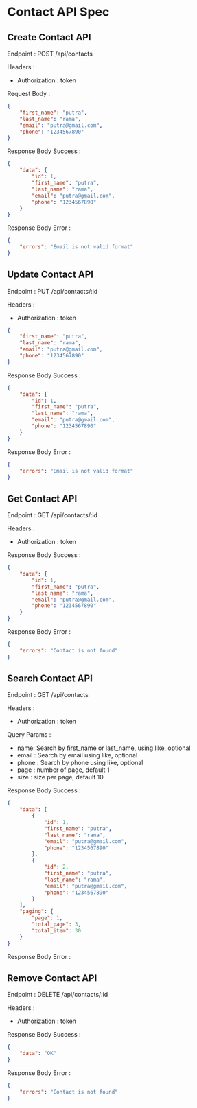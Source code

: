 # Contact API Spec

## Create Contact API

Endpoint : POST /api/contacts

Headers :

-   Authorization : token

Request Body :

```json
{
    "first_name": "putra",
    "last_name": "rama",
    "email": "putra@gmail.com",
    "phone": "1234567890"
}
```

Response Body Success :

```json
{
    "data": {
        "id": 1,
        "first_name": "putra",
        "last_name": "rama",
        "email": "putra@gmail.com",
        "phone": "1234567890"
    }
}
```

Response Body Error :

```json
{
    "errors": "Email is not valid format"
}
```

## Update Contact API

Endpoint : PUT /api/contacts/:id

Headers :

-   Authorization : token

```json
{
    "first_name": "putra",
    "last_name": "rama",
    "email": "putra@gmail.com",
    "phone": "1234567890"
}
```

Response Body Success :

```json
{
    "data": {
        "id": 1,
        "first_name": "putra",
        "last_name": "rama",
        "email": "putra@gmail.com",
        "phone": "1234567890"
    }
}
```

Response Body Error :

```json
{
    "errors": "Email is not valid format"
}
```

## Get Contact API

Endpoint : GET /api/contacts/:id

Headers :

-   Authorization : token

Response Body Success :

```json
{
    "data": {
        "id": 1,
        "first_name": "putra",
        "last_name": "rama",
        "email": "putra@gmail.com",
        "phone": "1234567890"
    }
}
```

Response Body Error :

```json
{
    "errors": "Contact is not found"
}
```

## Search Contact API

Endpoint : GET /api/contacts

Headers :

-   Authorization : token

Query Params :

-   name: Search by first_name or last_name, using like, optional
-   email : Search by email using like, optional
-   phone : Search by phone using like, optional
-   page : number of page, default 1
-   size : size per page, default 10

Response Body Success :

```json
{
    "data": [
        {
            "id": 1,
            "first_name": "putra",
            "last_name": "rama",
            "email": "putra@gmail.com",
            "phone": "1234567890"
        },
        {
            "id": 2,
            "first_name": "putra",
            "last_name": "rama",
            "email": "putra@gmail.com",
            "phone": "1234567890"
        }
    ],
    "paging": {
        "page": 1,
        "total_page": 3,
        "total_item": 30
    }
}
```

Response Body Error :

## Remove Contact API

Endpoint : DELETE /api/contacts/:id

Headers :

-   Authorization : token

Response Body Success :

```json
{
    "data": "OK"
}
```

Response Body Error :

```json
{
    "errors": "Contact is not found"
}
```
